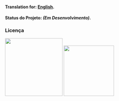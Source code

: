 
#### Translation for: **[English](https://github.com/alisonbuss/centos-vagrant/blob/master/README_LANG_EN.md)**.

#### Status do Projeto: *(Em Desenvolvimento)*.

### Licença

[<img width="190" src="https://raw.githubusercontent.com/alisonbuss/my-licenses/master/files/logo-open-source-550x200px.png">](https://opensource.org/licenses)
[<img width="166" src="https://raw.githubusercontent.com/alisonbuss/my-licenses/master/files/icon-license-mit-500px.png">](https://github.com/alisonbuss/centos-vagrant/blob/master/LICENSE)
